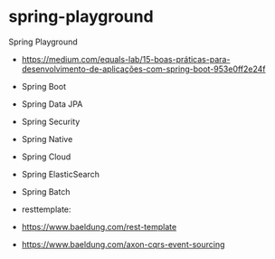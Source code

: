 # spring-playground
Spring Playground


* https://medium.com/equals-lab/15-boas-práticas-para-desenvolvimento-de-aplicações-com-spring-boot-953e0ff2e24f


- Spring Boot
- Spring Data JPA
- Spring Security
- Spring Native
- Spring Cloud
- Spring ElasticSearch
- Spring Batch

- resttemplate:
- https://www.baeldung.com/rest-template

- https://www.baeldung.com/axon-cqrs-event-sourcing
